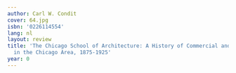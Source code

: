 ```yaml
---
author: Carl W. Condit
cover: 64.jpg
isbn: '0226114554'
lang: nl
layout: review
title: 'The Chicago School of Architecture: A History of Commercial and Public Building
  in the Chicago Area, 1875-1925'
year: 0
---
```


